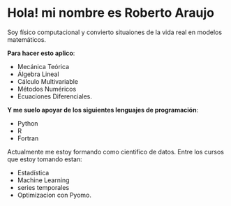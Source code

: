# Hola! mi nombre es Roberto Araujo

Soy físico computacional y convierto situaiones de la vida real en modelos matemáticos.

**Para hacer esto aplico**: 
- Mecánica Teórica 
- Álgebra Lineal
- Cálculo Multivariable  
- Métodos Numéricos
- Ecuaciones Diferenciales.
 
**Y me suelo apoyar de los siguientes lenguajes de programación**:  
- Python 
- R 
- Fortran

Actualmente me estoy formando como cientifico de datos. Entre los cursos que estoy tomando estan: 
- Estadística 
- Machine Learning 
- series temporales 
- Optimizacion con Pyomo.
<!--
**araujorobert/araujorobert** is a ✨ _special_ ✨ repository because its `README.md` (this file) appears on your GitHub profile.

Here are some ideas to get you started:

- 🔭 I’m currently working on ...
- 🌱 I’m currently learning ...
- 👯 I’m looking to collaborate on ...
- 🤔 I’m looking for help with ...
- 💬 Ask me about ...
- 📫 How to reach me: ...
- 😄 Pronouns: ...
- ⚡ Fun fact: ...
-->
